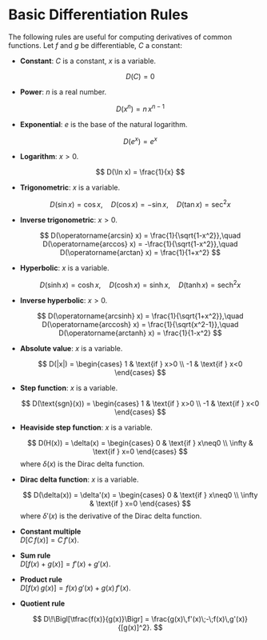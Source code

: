 # Basic Differentiation Rules

The following rules are useful for computing derivatives of common functions.
Let $f$ and $g$ be differentiable, $C$ a constant:
- **Constant**: $C$ is a constant, $x$ is a variable.

  $$
    D(C) = 0
  $$
- **Power**: $n$ is a real number.
  
  $$
    D(x^n) = n\,x^{n-1}
  $$
- **Exponential**: $e$ is the base of the natural logarithm.
  
  $$
    D(e^x) = e^x
  $$
- **Logarithm**: $x>0$.
  
  $$
    D(\ln x) = \frac{1}{x}
  $$
- **Trigonometric**: $x$ is a variable.
  
  $$
    D(\sin x) = \cos x,\quad
    D(\cos x) = -\sin x,\quad
    D(\tan x) = \sec^2 x
  $$
- **Inverse trigonometric**: $x>0$.
  
  $$
    D(\operatorname{arcsin} x) = \frac{1}{\sqrt{1-x^2}},\quad
    D(\operatorname{arccos} x) = -\frac{1}{\sqrt{1-x^2}},\quad
    D(\operatorname{arctan} x) = \frac{1}{1+x^2}
  $$
- **Hyperbolic**: $x$ is a variable.

  $$
    D(\sinh x) = \cosh x,\quad
    D(\cosh x) = \sinh x,\quad
    D(\tanh x) = \operatorname{sech}^2 x
  $$
- **Inverse hyperbolic**: $x>0$.

  $$
    D(\operatorname{arcsinh} x) = \frac{1}{\sqrt{1+x^2}},\quad
    D(\operatorname{arccosh} x) = \frac{1}{\sqrt{x^2-1}},\quad
    D(\operatorname{arctanh} x) = \frac{1}{1-x^2}
  $$
- **Absolute value**: $x$ is a variable.

  $$
    D(|x|) = \begin{cases}
      1 & \text{if } x>0 \\
      -1 & \text{if } x<0
    \end{cases}
  $$
- **Step function**: $x$ is a variable.

  $$
    D(\text{sgn}(x)) = \begin{cases}
      1 & \text{if } x>0 \\
      -1 & \text{if } x<0
    \end{cases}
  $$
- **Heaviside step function**: $x$ is a variable.

  $$
    D(H(x)) = \delta(x) = \begin{cases}
      0 & \text{if } x\neq0 \\
      \infty & \text{if } x=0
    \end{cases}
  $$
  where $\delta(x)$ is the Dirac delta function.
- **Dirac delta function**: $x$ is a variable.

  $$
    D(\delta(x)) = \delta'(x) = \begin{cases}
      0 & \text{if } x\neq0 \\
      \infty & \text{if } x=0
    \end{cases}
  $$
    where $\delta'(x)$ is the derivative of the Dirac delta function.

- **Constant multiple**  
  $\displaystyle D\bigl[C\,f(x)\bigr] = C\,f'(x)$.
- **Sum rule**  
  $\displaystyle D\bigl[f(x)+g(x)\bigr] = f'(x)+g'(x)$.
- **Product rule**  
  $\displaystyle D\bigl[f(x)\,g(x)\bigr] = f(x)\,g'(x) + g(x)\,f'(x)$.
- **Quotient rule**  

  $$
    D\!\Bigl[\tfrac{f(x)}{g(x)}\Bigr]
    = \frac{g(x)\,f'(x)\;-\;f(x)\,g'(x)}{[g(x)]^2}.
  $$
